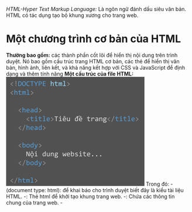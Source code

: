 *HTML-Hyper Text Markup Language:* Là ngôn ngữ đánh dấu siêu văn bản.
 HTML có tác dụng tạo bộ khung xương cho trang web.
# Một chương trình cơ bản của HTML
**Thường bao gồm:** các thành phần cốt lõi để hiển thị nội dung trên trình duyệt. Nó bao gồm cấu trúc trang HTML cơ bản, 
các thẻ để hiển thị văn bản, hình ảnh, liên kết, và khả năng kết hợp với CSS và JavaScript để định dạng và thêm tính năng
**Một cấu trúc của file HTML:**
![Một cấu trúc của file HTML](./Cấu%20trúc%20html.png)
Trong đó:
 -<!DOCTYPE html> (document type: html): để khai báo cho trình duyệt biết đây là kiểu tài liệu HTML.
 -<html>: Thẻ html để khởi tạo khung trang web.
 -<head>: Chứa các thông tin chung của trang web.
 -<title>: Nằm bên trong thẻ <head>, dùng để khai báo tiêu đề của trang  
 -<body>: Tất cả nội dung hiển thị trên website đều viết trong thẻ body
![Minh họa](./vd2.png)

